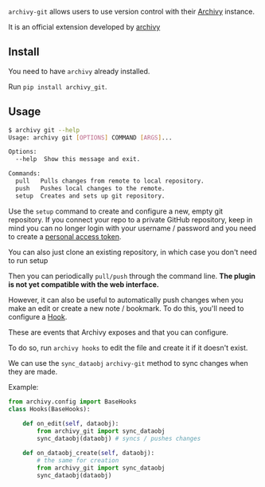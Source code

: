 `archivy-git` allows users to use version control with their [Archivy](https://archivy.github.io) instance.

It is an official extension developed by [archivy](https://github.com/archivy/)

## Install

You need to have `archivy` already installed.

Run `pip install archivy_git`.

## Usage

```bash
$ archivy git --help
Usage: archivy git [OPTIONS] COMMAND [ARGS]...

Options:
  --help  Show this message and exit.

Commands:
  pull   Pulls changes from remote to local repository.
  push   Pushes local changes to the remote.
  setup  Creates and sets up git repository.
```

Use the `setup` command to create and configure a new, empty git repository. If you connect your repo to a private GitHub repository, keep in mind you can no longer login with your username / password and you need to create a [personal access token](https://docs.github.com/en/authentication/keeping-your-account-and-data-secure/creating-a-personal-access-token).

You can also just clone an existing repository, in which case you don't need to run setup

Then you can periodically `pull/push` through the command line. **The plugin is not yet compatible with the web interface.** 

However, it can also be useful to automatically push changes when you make an edit or create a new note / bookmark. To do this, you'll need to configure a [Hook](https://archivy.github.io/reference/hooks).

These are events that Archivy exposes and that you can configure.

To do so, run `archivy hooks` to edit the file and create it if it doesn't exist.

We can use the `sync_dataobj` `archivy-git` method to sync changes when they are made.

Example:

```python
from archivy.config import BaseHooks
class Hooks(BaseHooks):
	
	def on_edit(self, dataobj):
		from archivy_git import sync_dataobj	
		sync_dataobj(dataobj) # syncs / pushes changes

	def on_dataobj_create(self, dataobj):
		# the same for creation
		from archivy_git import sync_dataobj	
		sync_dataobj(dataobj)
```
